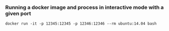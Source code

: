 
### Running a docker image and process in interactive mode with a given port
```
docker run -it -p 12345:12345 -p 12346:12346 --rm ubuntu:14.04 bash
```
